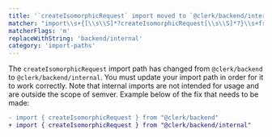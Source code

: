 ```yaml
---
title: '`createIsomorphicRequest` import moved to `@clerk/backend/internal`'
matcher: "import\\s+{[\\s\\S]*?createIsomorphicRequest[\\s\\S]*?}\\s+from\\s+['\"]@clerk\\/(backend)(?!\/internal)['\"]"
matcherFlags: 'm'
replaceWithString: 'backend/internal'
category: 'import-paths'
---
```


The `createIsomorphicRequest` import path has changed from `@clerk/backend` to `@clerk/backend/internal`. You must update your import path in order for it to work correctly. Note that internal imports are not intended for usage and are outside the scope of semver. Example below of the fix that needs to be made:

```diff
- import { createIsomorphicRequest } from "@clerk/backend"
+ import { createIsomorphicRequest } from "@clerk/backend/internal"
```
